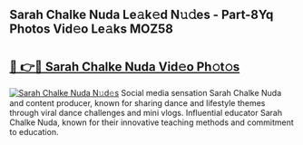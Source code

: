 ## Sarah Chalke Nuda Le𝚊k𝚎d N𝚞𝚍es - Part-8Yq Photos Vid𝚎o Le𝚊ks MOZ58

# <h2><a href="http://fbc25y.evod.top/?m=Sarah+Chalke+Nuda">🔗 👉🔴 Sarah Chalke Nuda Vid𝚎o Ph𝚘t𝚘s</a></h2>

[![Sarah Chalke Nuda N𝚞d𝚎s](https://i.imgur.com/8V9OHl7.gif)](http://fbc25y.evod.top/?m=Sarah+Chalke+Nuda)
Social media sensation Sarah Chalke Nuda and content producer, known for sharing dance and lifestyle themes through viral dance challenges and mini vlogs. Influential educator Sarah Chalke Nuda, known for their innovative teaching methods and commitment to education. 
